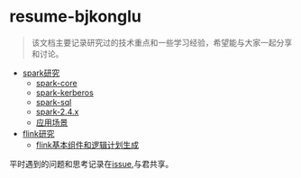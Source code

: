 # resume-bjkonglu
> 该文档主要记录研究过的技术重点和一些学习经验，希望能与大家一起分享和讨论。

- [spark研究](docs/spark-research)
    - [spark-core](docs/spark-research/spark-core)
    - [spark-kerberos](docs/spark-research/spark-kerberos)
    - [spark-sql](docs/spark-research/spark-sql)
    - [spark-2.4.x](docs/spark-research/spark-2.4.x)
    - [应用场景](docs/spark-research/应用场景)
- [flink研究](docs/flink-research)
    - [flink基本组件和逻辑计划生成](docs/flink-research/flink基本组件和逻辑计划生成)

平时遇到的问题和思考记录在[issue](https://github.com/bjkonglu/resume-bjkonglu/issues),与君共享。
